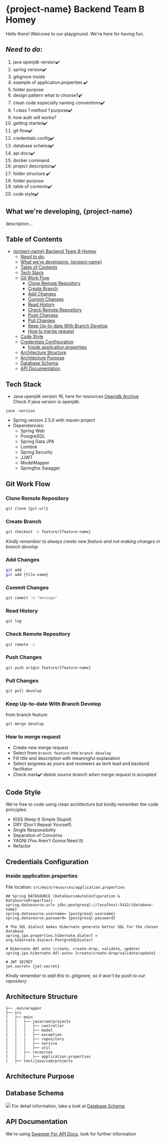 # {project-name} Backend Team B Homey
Hello there! Welcome to our playground. We're here for having fun.



## *Need to do*:
1. java openjdk version✔️
2. spring version✔️
3. gitignore inside
4. example of application.properties ✔️
5. folder purpose
6. design pattern what to choose?✔️
7. clean code especially naming conventions✔️
8. 1 class 1 method 1 purpose✔️
9. how auth will works?
10. getting started✔️
11. git flow✔️
12. credentials config✔️
13. database schema✔️ 
14. api docs✔️
15. docker command
16. project description✔️
17. folder structure ✔️
18. folder purpose
19. table of contents✔️
20. code style✔️

## What we're developing, {project-name}
description...

## Table of Contents
- [{project-name} Backend Team B Homey](#project-name-backend-team-b-homey)
  - [*Need to do*:](#need-to-do)
  - [What we're developing, {project-name}](#what-were-developing-project-name)
  - [Table of Contents](#table-of-contents)
  - [Tech Stack](#tech-stack)
  - [Git Work Flow](#git-work-flow)
    - [Clone Remote Repository](#clone-remote-repository)
    - [Create Branch](#create-branch)
    - [Add Changes](#add-changes)
    - [Commit Changes](#commit-changes)
    - [Read History](#read-history)
    - [Check Remote Repository](#check-remote-repository)
    - [Push Changes](#push-changes)
    - [Pull Changes](#pull-changes)
    - [Keep Up-to-date With Branch Develop](#keep-up-to-date-with-branch-develop)
    - [How to merge request](#how-to-merge-request)
  - [Code Style](#code-style)
  - [Credentials Configuration](#credentials-configuration)
    - [Inside application.properties](#inside-applicationproperties)
  - [Architecture Structure](#architecture-structure)
  - [Architecture Purpose](#architecture-purpose)
  - [Database Schema](#database-schema)
  - [API Documentation](#api-documentation)





## Tech Stack
- Java openjdk version 16, here for resources [Openjdk Archive](https://jdk.java.net/archive/)<br> Check if java version is openjdk:
```
java -version
```
- Spring version 2.5.0 with maven project
- Dependencies: 
   - Spring Web 
   - PostgreSQL
   - Spring Data JPA
   - Lombok 
   - Spring Security
   - JJWT
   - ModelMapper
   - Springfox Swagger


## Git Work Flow
### Clone Remote Repository
```bash
git clone {git-url}
```
### Create Branch
```bash
git checkout -b feature/{feature-name}
```
*Kindly remember to always create new feature and not making changes in branch develop*
### Add Changes
```bash
git add .
git add {file-name}
```
### Commit Changes
```bash
git commit -m "message"
```
### Read History
```bash
git log
```
### Check Remote Repository
```bash
git remote -v
```
### Push Changes
```bash
git push origin feature/{feature-name}
```
### Pull Changes
```bash
git pull develop
```
### Keep Up-to-date With Branch Develop
from branch feature:
```bash
git merge develop 
```
### How to merge request
- Create new merge request
- Select from `branch feature` into `branch develop`
- Fill title and description with meaningful explanation
- Select asignees as yours and reviewers as tech lead and backend facilitator
- Check mark✔️ *delete source branch when merge request is accepted*


## Code Style
We're free to code using clean architecture but kindly remember the code principles:<br>
- KISS (Keep It Simple Stupid) 
- DRY (Don't Repeat Yourself)
- Single Responsibility
- Separation of Concerns
- YAGNI (You Aren't Gonna Need It)
- Refactor


## Credentials Configuration
### Inside application.properties
File location: `src/main/resources/application.properties`
```properties
## Spring DATASOURCE (DataSourceAutoConfiguration & DataSourceProperties)
spring.datasource.url= jdbc:postgresql://localhost:5432/{database-name}
spring.datasource.username= {postgresql-username} 
spring.datasource.password= {postgresql-password}

# The SQL dialect makes Hibernate generate better SQL for the chosen database
spring.jpa.properties.hibernate.dialect = org.hibernate.dialect.PostgreSQLDialect

# Hibernate ddl auto (create, create-drop, validate, update)
spring.jpa.hibernate.ddl-auto= {create/create-drop/validate/update}

# JWT SECRET
jwt.secret= {jwt-secret}
```
*Kindly remember to add this to .gitignore, so it won't be push to our repository*


## Architecture Structure
```
├── .mvn/wrapper
├── src
|   ├── main
|   |   ├── java/com/projects
|   |   |   ├── controller
|   |   |   ├── model
|   |   |   ├── exception
|   |   |   ├── repository
|   |   |   ├── service
|   |   |   ├── util
|   |   ├── recources
|   |   |   ├── application.properties
|   ├── test/java/com/projects
```

## Architecture Purpose


## Database Schema
![](images/DB%20Banking%20Gamification.png)
For detail information, take a look at [Database Schema]([{db-schema-link}](https://dbdiagram.io/d/60a86e29b29a09603d16040e))


## API Documentation
We're using [Swagger For API Docs]({swagger-link}), look for further information



